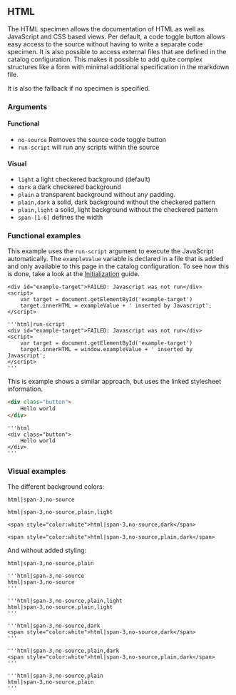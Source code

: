 ## HTML


The HTML specimen allows the documentation of HTML as well as JavaScript and CSS based views.
Per default, a code toggle button allows easy access to the source without having to write a separate code specimen. It is also possible to access external files that are defined in the catalog configuration. This makes it possible to add quite complex structures like a form with minimal additional specification in the markdown file. 

It is also the fallback if no specimen is specified.

### Arguments
#### Functional
* `no-source` Removes the source code toggle button
* `run-script` will run any scripts within the source

#### Visual
* `light` a light checkered background (default)
* `dark` a dark checkered background
* `plain` a transparent background without any padding.
* `plain,dark` a solid, dark background without the checkered pattern
* `plain,light` a solid, light background without the checkered pattern
* `span-[1-6]` defines the width


### Functional examples

This example uses the `run-script` argument to execute the JavaScript automatically. The `exampleValue` variable is declared in a file that is added and only available to this page in the catalog configuration. To see how this is done, take a look at the [Initialization](/#/usage) guide.

```html|run-script
<div id="example-target">FAILED: Javascript was not run</div>
<script>
    var target = document.getElementById('example-target')
    target.innerHTML = exampleValue + ' inserted by Javascript';
</script>
```


```code
'''html|run-script
<div id="example-target">FAILED: Javascript was not run</div>
<script>
    var target = document.getElementById('example-target')
    target.innerHTML = window.exampleValue + ' inserted by Javascript';
</script>
'''
```


This is example shows a similar approach, but uses the linked stylesheet information.

```html
<div class="button">
    Hello world
</div>
```

```code
'''html
<div class="button">
    Hello world
</div>
'''
```



### Visual examples

The different background colors:

```html|span-3,no-source
html|span-3,no-source
```

```html|span-3,no-source,plain,light
html|span-3,no-source,plain,light
```

```html|span-3,no-source,dark
<span style="color:white">html|span-3,no-source,dark</span>
```

```html|span-3,no-source,plain,dark
<span style="color:white">html|span-3,no-source,plain,dark</span>
```

And without added styling:

```html|span-3,no-source,plain
html|span-3,no-source,plain
```



```code|collapsed
'''html|span-3,no-source
html|span-3,no-source
'''

'''html|span-3,no-source,plain,light
html|span-3,no-source,plain,light
'''

'''html|span-3,no-source,dark
<span style="color:white">html|span-3,no-source,dark</span>
'''

'''html|span-3,no-source,plain,dark
<span style="color:white">html|span-3,no-source,plain,dark</span>
'''

'''html|span-3,no-source,plain
html|span-3,no-source,plain
'''
```


